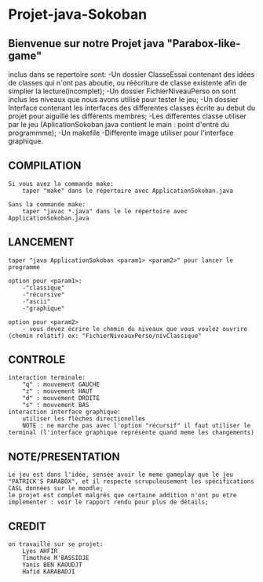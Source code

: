 # Projet-java-Sokoban


## Bienvenue sur notre Projet java "Parabox-like-game" ##

inclus dans se repertoire sont:
    -Un dossier ClasseEssai contenant des idées de classes qui n'ont pas aboutie, ou réécriture de classe existente afin de simplier la lecture(incomplet);
    -Un dossier FichierNiveauPerso on sont inclus les niveaux que nous avons utilisé pour tester le jeu;
    -Un dossier Interface contenant les interfaces des differentes classes écrite au debut du projet pour aiguillé les différents membres;
    -Les differentes classe utiliser par le jeu (AplicationSokoban.java contient le main : point d'entré du programmme);
    -Un makefile
    -Differente image utiliser pour l'interface graphique.


## COMPILATION ##

    Si vous avez la commande make:
        taper "make" dans le répertoire avec ApplicationSokoban.java
       
    Sans la commande make:
        taper "javac *.java" dans le le répertoire avec ApplicationSokoban.java
        
## LANCEMENT ##

    taper "java ApplicationSokoban <param1> <param2>" pour lancer le programme

    option pour <param1>:
        -"classique"
        -"récursive"
        -"ascii"
        -"graphique"
    
    option pour <param2>
        - vous devez écrire le chemin du niveaux que vous voulez ouvrire (chemin relatif) ex: "FichierNiveauxPerso/nivClassique"

## CONTROLE ##
    interaction terminale:
        "q" : mouvement GAUCHE
        "z" : mouvement HAUT
        "d" : mouvement DROITE
        "s" : mouvement BAS
    interaction interface graphique:
        utiliser les flèches directionelles
        NOTE : ne marche pas avec l'option "récursif" il faut utiliser le terminal (l'interface graphique représente quand meme les changements)

## NOTE/PRESENTATION ##
    Le jeu est dans l'idée, sensée avoir le meme gameplay que le jeu "PATRICK'S PARABOX", et il respecte scrupuleusement les spécifications CASL données sur le moodle;
    le projet est complet malgrès que certaine addition n'ont pu etre implementer : voir le rapport rendu pour plus de détails;

## CREDIT ##
    on travaillé sur se projet:
        Lyes AHFIR
        Timothée M'BASSIDJE
        Yanis BEN KAOUDJT
        Hafid KARABADJI


